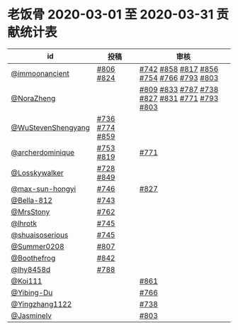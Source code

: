 # 老饭骨 2020-03-01 至 2020-03-31 贡献统计表

| id | 投稿 | 审核 |
| -- | --- | --- |
| [@immoonancient](https://github.com/immoonancient) | [#806](https://github.com/immoonancient/YTSubtitles/issues/806) [#824](https://github.com/immoonancient/YTSubtitles/issues/824) | [#742](https://github.com/immoonancient/YTSubtitles/issues/742) [#858](https://github.com/immoonancient/YTSubtitles/issues/858) [#817](https://github.com/immoonancient/YTSubtitles/issues/817) [#856](https://github.com/immoonancient/YTSubtitles/issues/856) [#754](https://github.com/immoonancient/YTSubtitles/issues/754) [#766](https://github.com/immoonancient/YTSubtitles/issues/766) [#793](https://github.com/immoonancient/YTSubtitles/issues/793) [#803](https://github.com/immoonancient/YTSubtitles/issues/803) |
| [@NoraZheng](https://github.com/NoraZheng) | | [#809](https://github.com/immoonancient/YTSubtitles/issues/809) [#833](https://github.com/immoonancient/YTSubtitles/issues/833) [#787](https://github.com/immoonancient/YTSubtitles/issues/787) [#738](https://github.com/immoonancient/YTSubtitles/issues/738) [#827](https://github.com/immoonancient/YTSubtitles/issues/827) [#831](https://github.com/immoonancient/YTSubtitles/issues/831) [#771](https://github.com/immoonancient/YTSubtitles/issues/771) [#793](https://github.com/immoonancient/YTSubtitles/issues/793) [#803](https://github.com/immoonancient/YTSubtitles/issues/803) |
| [@WuStevenShengyang](https://github.com/WuStevenShengyang) | [#736](https://github.com/immoonancient/YTSubtitles/issues/736) [#774](https://github.com/immoonancient/YTSubtitles/issues/774) [#859](https://github.com/immoonancient/YTSubtitles/issues/859) | |
| [@archerdominique](https://github.com/archerdominique) | [#753](https://github.com/immoonancient/YTSubtitles/issues/753) [#819](https://github.com/immoonancient/YTSubtitles/issues/819) | [#771](https://github.com/immoonancient/YTSubtitles/issues/771) |
| [@Losskywalker](https://github.com/Losskywalker) | [#728](https://github.com/immoonancient/YTSubtitles/issues/728) [#849](https://github.com/immoonancient/YTSubtitles/issues/849) | |
| [@max-sun-hongyi](https://github.com/max-sun-hongyi) | [#746](https://github.com/immoonancient/YTSubtitles/issues/746) | [#827](https://github.com/immoonancient/YTSubtitles/issues/827) |
| [@Bella-812](https://github.com/Bella-812) | [#743](https://github.com/immoonancient/YTSubtitles/issues/743) | |
| [@MrsStony](https://github.com/MrsStony) | [#762](https://github.com/immoonancient/YTSubtitles/issues/762) | |
| [@lhrotk](https://github.com/lhrotk) | [#745](https://github.com/immoonancient/YTSubtitles/issues/745) | |
| [@shuaisoserious](https://github.com/shuaisoserious) | [#745](https://github.com/immoonancient/YTSubtitles/issues/745) | |
| [@Summer0208](https://github.com/Summer0208) | [#807](https://github.com/immoonancient/YTSubtitles/issues/807) | |
| [@Boothefrog](https://github.com/Boothefrog) | [#842](https://github.com/immoonancient/YTSubtitles/issues/842) | |
| [@lhy8458d](https://github.com/lhy8458d) | [#788](https://github.com/immoonancient/YTSubtitles/issues/788) | |
| [@Koi111](https://github.com/Koi111) | | [#861](https://github.com/immoonancient/YTSubtitles/issues/861) |
| [@Yibing-Du](https://github.com/Yibing-Du) | | [#766](https://github.com/immoonancient/YTSubtitles/issues/766) |
| [@Yingzhang1122](https://github.com/Yingzhang1122) | | [#738](https://github.com/immoonancient/YTSubtitles/issues/738) |
| [@Jasminelv](https://github.com/Jasminelv) | | [#803](https://github.com/immoonancient/YTSubtitles/issues/803) |